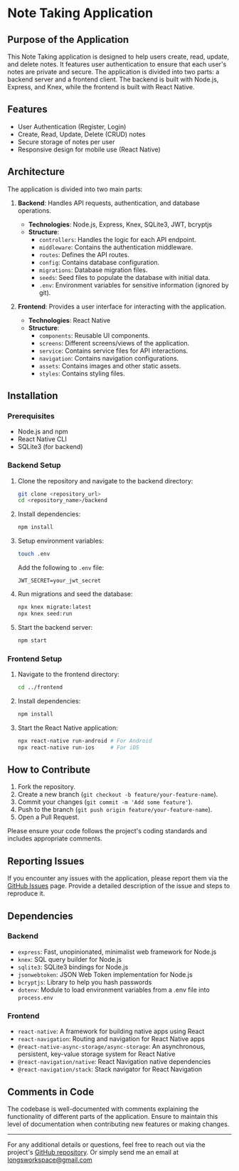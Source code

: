 # Note Taking Application

## Purpose of the Application

This Note Taking application is designed to help users create, read, update, and delete notes. It features user authentication to ensure that each user's notes are private and secure. The application is divided into two parts: a backend server and a frontend client. The backend is built with Node.js, Express, and Knex, while the frontend is built with React Native.

## Features

- User Authentication (Register, Login)
- Create, Read, Update, Delete (CRUD) notes
- Secure storage of notes per user
- Responsive design for mobile use (React Native)

## Architecture

The application is divided into two main parts:

1. **Backend**: Handles API requests, authentication, and database operations.
    - **Technologies**: Node.js, Express, Knex, SQLite3, JWT, bcryptjs
    - **Structure**:
        - `controllers`: Handles the logic for each API endpoint.
        - `middleware`: Contains the authentication middleware.
        - `routes`: Defines the API routes.
        - `config`: Contains database configuration.
        - `migrations`: Database migration files.
        - `seeds`: Seed files to populate the database with initial data.
        - `.env`: Environment variables for sensitive information (ignored by git).
    
2. **Frontend**: Provides a user interface for interacting with the application.
    - **Technologies**: React Native
    - **Structure**:
        - `components`: Reusable UI components.
        - `screens`: Different screens/views of the application.
        - `service`: Contains service files for API interactions.
        - `navigation`: Contains navigation configurations.
        - `assets`: Contains images and other static assets.
        - `styles`: Contains styling files.

## Installation

### Prerequisites

- Node.js and npm
- React Native CLI
- SQLite3 (for backend)

### Backend Setup

1. Clone the repository and navigate to the backend directory:
    ```sh
    git clone <repository_url>
    cd <repository_name>/backend
    ```

2. Install dependencies:
    ```sh
    npm install
    ```

3. Setup environment variables:
    ```sh
    touch .env
    ```

    Add the following to `.env` file:
    ```env
    JWT_SECRET=your_jwt_secret
    ```

4. Run migrations and seed the database:
    ```sh
    npx knex migrate:latest
    npx knex seed:run
    ```

5. Start the backend server:
    ```sh
    npm start
    ```

### Frontend Setup

1. Navigate to the frontend directory:
    ```sh
    cd ../frontend
    ```

2. Install dependencies:
    ```sh
    npm install
    ```

3. Start the React Native application:
    ```sh
    npx react-native run-android # For Android
    npx react-native run-ios     # For iOS
    ```

## How to Contribute

1. Fork the repository.
2. Create a new branch (`git checkout -b feature/your-feature-name`).
3. Commit your changes (`git commit -m 'Add some feature'`).
4. Push to the branch (`git push origin feature/your-feature-name`).
5. Open a Pull Request.

Please ensure your code follows the project's coding standards and includes appropriate comments.

## Reporting Issues

If you encounter any issues with the application, please report them via the [GitHub Issues](https://github.com/your-repo/issues) page. Provide a detailed description of the issue and steps to reproduce it.

## Dependencies

### Backend

- `express`: Fast, unopinionated, minimalist web framework for Node.js
- `knex`: SQL query builder for Node.js
- `sqlite3`: SQLite3 bindings for Node.js
- `jsonwebtoken`: JSON Web Token implementation for Node.js
- `bcryptjs`: Library to help you hash passwords
- `dotenv`: Module to load environment variables from a .env file into `process.env`

### Frontend

- `react-native`: A framework for building native apps using React
- `react-navigation`: Routing and navigation for React Native apps
- `@react-native-async-storage/async-storage`: An asynchronous, persistent, key-value storage system for React Native
- `@react-navigation/native`: React Navigation native dependencies
- `@react-navigation/stack`: Stack navigator for React Navigation

## Comments in Code

The codebase is well-documented with comments explaining the functionality of different parts of the application. Ensure to maintain this level of documentation when contributing new features or making changes.

---

For any additional details or questions, feel free to reach out via the project's [GitHub repository](https://github.com/your-repo). 
Or simply send me an email at longsworkspace@gmail.com
